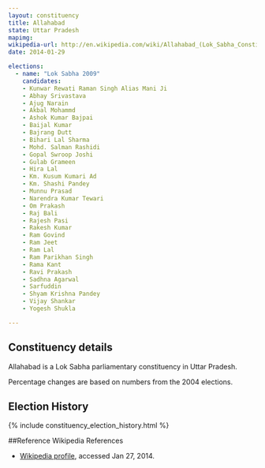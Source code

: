 ```yaml
---
layout: constituency
title: Allahabad
state: Uttar Pradesh
mapimg: 
wikipedia-url: http://en.wikipedia.com/wiki/Allahabad_(Lok_Sabha_Constituency)
date: 2014-01-29

elections: 
  - name: "Lok Sabha 2009"
    candidates: 
    - Kunwar Rewati Raman Singh Alias Mani Ji 
    - Abhay Srivastava 
    - Ajug Narain 
    - Akbal Mohammd 
    - Ashok Kumar Bajpai 
    - Baijal Kumar 
    - Bajrang Dutt 
    - Bihari Lal Sharma 
    - Mohd. Salman Rashidi 
    - Gopal Swroop Joshi 
    - Gulab Grameen 
    - Hira Lal 
    - Km. Kusum Kumari Ad 
    - Km. Shashi Pandey 
    - Munnu Prasad 
    - Narendra Kumar Tewari 
    - Om Prakash 
    - Raj Bali 
    - Rajesh Pasi 
    - Rakesh Kumar 
    - Ram Govind 
    - Ram Jeet 
    - Ram Lal 
    - Ram Parikhan Singh 
    - Rama Kant 
    - Ravi Prakash 
    - Sadhna Agarwal 
    - Sarfuddin 
    - Shyam Krishna Pandey 
    - Vijay Shankar 
    - Yogesh Shukla 

---
```

## Constituency details
Allahabad is a Lok Sabha parliamentary constituency in Uttar Pradesh.

Percentage changes are based on numbers from the 2004 elections.


## Election History
{% include constituency_election_history.html %}

##Reference
Wikipedia References
- [Wikipedia profile]({{page.profile.wikipedia}}), accessed Jan 27, 2014.


